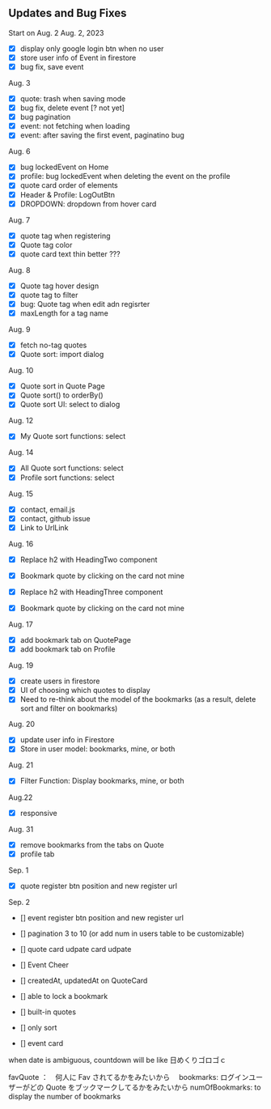 ## Updates and Bug Fixes

Start on Aug. 2
Aug. 2, 2023

- [x] display only google login btn when no user
- [x] store user info of Event in firestore
- [x] bug fix, save event

Aug. 3

- [x] quote: trash when saving mode
- [x] bug fix, delete event [? not yet]
- [x] bug pagination
- [x] event: not fetching when loading
- [x] event: after saving the first event, paginatino bug

Aug. 6

- [x] bug lockedEvent on Home
- [x] profile: bug lockedEvent when deleting the event on the profile
- [x] quote card order of elements
- [x] Header & Profile: LogOutBtn
- [x] DROPDOWN: dropdown from hover card

Aug. 7

- [x] quote tag when registering
- [x] Quote tag color
- [x] quote card text thin better ???

Aug. 8

- [x] Quote tag hover design
- [x] quote tag to filter
- [x] bug: Quote tag when edit adn regisrter
- [x] maxLength for a tag name

Aug. 9

- [x] fetch no-tag quotes
- [x] Quote sort: import dialog

Aug. 10

- [x] Quote sort in Quote Page
- [x] Quote sort() to orderBy()
- [x] Quote sort UI: select to dialog

Aug. 12

- [x] My Quote sort functions: select

Aug. 14

- [x] All Quote sort functions: select
- [x] Profile sort functions: select

Aug. 15
- [x] contact, email.js
- [x] contact, github issue
- [x] Link to UrlLink

Aug. 16
- [x] Replace h2 with HeadingTwo component
- [x] Bookmark quote by clicking on the card not mine

- [x] Replace h2 with HeadingThree component
- [x] Bookmark quote by clicking on the card not mine

Aug. 17
- [x] add bookmark tab on QuotePage
- [x] add bookmark tab on Profile

Aug. 19
- [x] create users in firestore
- [x] UI of choosing which quotes to display
- [x] Need to re-think about the model of the bookmarks (as a result, delete sort and filter on bookmarks)

Aug. 20 
- [x] update user info in Firestore
- [x] Store in user model: bookmarks, mine, or both

Aug. 21
- [x] Filter Function: Display bookmarks, mine, or both

Aug.22
- [x] responsive

Aug. 31
- [x] remove bookmarks from the tabs on Quote
- [x] profile tab

Sep. 1
- [x] quote register btn position and new register url

Sep. 2
- [] event register btn position and new register url
- [] pagination 3 to 10 (or add num in users table to be customizable)


- [] quote card udpate card udpate
- [] Event Cheer
- [] createdAt, updatedAt on QuoteCard
- [] able to lock a bookmark
- [] built-in quotes 
- [] only sort
- [] event card

when date is ambiguous, countdown will be like 日めくりゴロゴｃ

favQuote ：　何人に Fav されてるかをみたいから　
bookmarks: ログインユーザーがどの Quote をブックマークしてるかをみたいから
numOfBookmarks: to display the number of bookmarks
